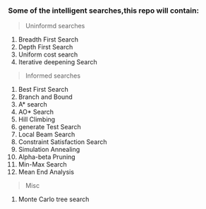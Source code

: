 ### Some of the intelligent searches,this repo will contain:

> Uninformd searches
1. Breadth First Search
2. Depth First Search
3. Uniform cost search
4. Iterative deepening Search


> Informed searches
1. Best First Search
2. Branch and Bound
3. A* search
4. AO* Search
5. Hill Climbing
6. generate Test Search
7. Local Beam Search
8. Constraint Satisfaction Search
9. Simulation Annealing
10. Alpha-beta Pruning
11. Min-Max Search
12. Mean End Analysis

> Misc
1. Monte Carlo tree search
